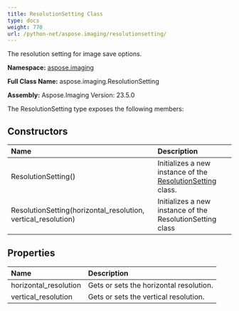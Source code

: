 ```yaml
---
title: ResolutionSetting Class
type: docs
weight: 770
url: /python-net/aspose.imaging/resolutionsetting/
---
```


The resolution setting for image save options.

**Namespace:** [aspose.imaging](/imaging/python-net/aspose.imaging/)

**Full Class Name:** aspose.imaging.ResolutionSetting

**Assembly:**  Aspose.Imaging Version: 23.5.0

The ResolutionSetting type exposes the following members:
## **Constructors**
|**Name**|**Description**|
| :- | :- |
|ResolutionSetting()|Initializes a new instance of the [ResolutionSetting](/imaging/python-net/aspose.imaging/resolutionsetting/) class.|
|ResolutionSetting(horizontal_resolution, vertical_resolution)|Initializes a new instance of the ResolutionSetting class|
## **Properties**
|**Name**|**Description**|
| :- | :- |
|horizontal_resolution|Gets or sets the horizontal resolution.|
|vertical_resolution|Gets or sets the vertical resolution.|
